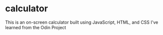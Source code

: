 # calculator
This is an on-screen calculator built using JavaScript, HTML, and CSS I've learned from the Odin Project
